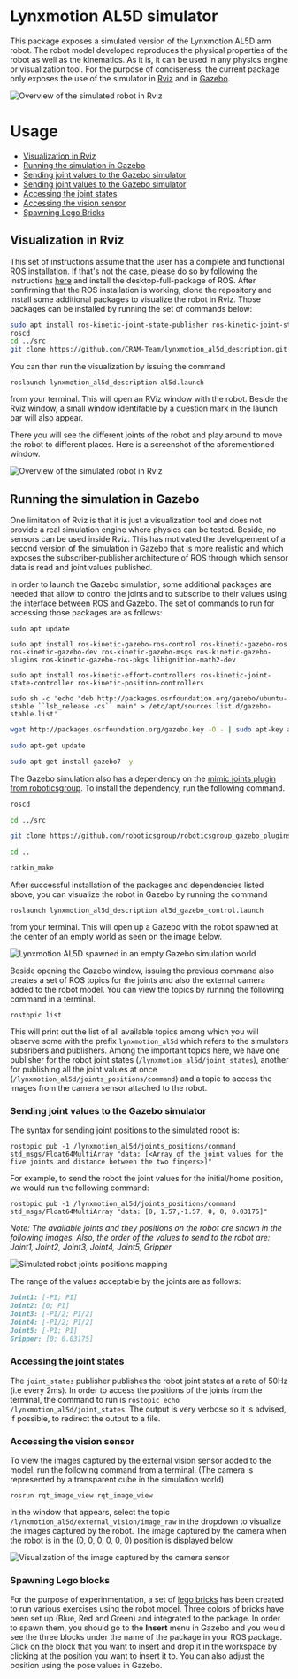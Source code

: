 
# Lynxmotion AL5D simulator
This package exposes a simulated version of the Lynxmotion AL5D arm robot. The robot model developed reproduces the physical properties of the robot as well as the kinematics. As it is, it can be used in any physics engine or visualization tool. For the purpose of conciseness, the current package only exposes the use of the simulator in [Rviz](https://github.com/ros-visualization/rviz) and in [Gazebo](http://gazebosim.org).

![Overview of the simulated robot in Rviz](screenshots/rviz.png?raw=true "Overview of the simulated robot in Rviz")

# Usage

+ [Visualization in Rviz](#visualization-in-rviz)
+ [Running the simulation in Gazebo](#running-the-simulation-in-gazebo)
+ [Sending joint values to the Gazebo simulator](sending-joint-values-to-the-gazebo-simulator)
+ [Sending joint values to the Gazebo simulator](sending-joint-values-to-the-gazebo-simulator)
+ [Accessing the joint states](accessing-the-joint-states)
+ [Accessing the vision sensor](#accessing-the-vision-sensor)
+ [Spawning Lego Bricks](#spawning-lego-blocks)

## Visualization in Rviz

This set of instructions assume that the user has a complete and functional ROS installation. If that's not the case, please do so by following the instructions [here](http://wiki.ros.org/kinetic/Installation/Ubuntu) and install the desktop-full-package of ROS.
After confirming that the ROS installation is working, clone the repository and  install some additional packages to visualize the robot in Rviz. Those packages can be installed by running the set of commands below:
``` bash
sudo apt install ros-kinetic-joint-state-publisher ros-kinetic-joint-state-publisher-gui
roscd
cd ../src
git clone https://github.com/CRAM-Team/lynxmotion_al5d_description.git 
```

You can then run the visualization by issuing the command 

`roslaunch lynxmotion_al5d_description al5d.launch`

from your terminal. This will open an RViz window with the robot. Beside the Rviz window, a small window identifable by a question mark in the launch bar will also appear.

There you will see the different joints of the robot and play around to move the robot to different places. Here is a screenshot of the aforementioned window.

![Overview of the simulated robot in Rviz](screenshots/publisher_window.png?raw=true "Joint Publisher GUI")

## Running the simulation in Gazebo
One limitation of Rviz is that it is just a visualization tool and does not provide a real simulation engine where physics can be tested. Beside, no sensors can be used inside Rviz. This has motivated the developement of a second version of the simulation in Gazebo that is more realistic and which exposes the subscriber-publisher architecture of ROS through which sensor data is read and joint values published.

In order to launch the Gazebo simulation, some additional packages are needed that allow to control the joints and to subscribe to their values using the interface between ROS and Gazebo. The set of commands to run for accessing those packages are as follows:

`
sudo apt update
`

`
sudo apt install ros-kinetic-gazebo-ros-control ros-kinetic-gazebo-ros ros-kinetic-gazebo-dev ros-kinetic-gazebo-msgs ros-kinetic-gazebo-plugins ros-kinetic-gazebo-ros-pkgs libignition-math2-dev
`

`sudo apt install ros-kinetic-effort-controllers ros-kinetic-joint-state-controller ros-kinetic-position-controllers`

`sudo sh -c 'echo "deb http://packages.osrfoundation.org/gazebo/ubuntu-stable ``lsb_release -cs`` main" > /etc/apt/sources.list.d/gazebo-stable.list'`

```bash
wget http://packages.osrfoundation.org/gazebo.key -O - | sudo apt-key add -

sudo apt-get update

sudo apt-get install gazebo7 -y
```

The Gazebo simulation also has a dependency on the [mimic joints plugin from roboticsgroup](https://github.com/roboticsgroup/roboticsgroup_gazebo_plugins). To install the dependency, run the following command.

```bash
roscd

cd ../src

git clone https://github.com/roboticsgroup/roboticsgroup_gazebo_plugins.git

cd ..

catkin_make
```

After successful installation of the packages and dependencies listed above, you can visualize the robot in Gazebo by running the command 

`roslaunch lynxmotion_al5d_description al5d_gazebo_control.launch`

 from your terminal. This will open up a Gazebo with the robot spawned at the center of an empty world as seen on the image below.


![Lynxmotion AL5D spawned in an empty Gazebo simulation world](screenshots/robot_in_gazebo.png?raw=true "Overview of the simulated robot in Gazebo")

Beside opening the Gazebo window, issuing the previous command also creates a set of ROS topics for the joints and also the external camera added to the robot model. You can view the topics by running the following command in a terminal.

`rostopic list`

This will print out the list of all available topics among which you will observe some with the prefix `lynxmotion_al5d` which refers to the simulators subsribers and publishers. Among the important topics here, we have one publisher for the robot joint states (`/lynxmotion_al5d/joint_states`), another for publishing all the joint values at once (`/lynxmotion_al5d/joints_positions/command`) and a topic to access the images from the camera sensor attached to the robot.

### Sending joint values to the Gazebo simulator
The syntax for sending joint positions to the simulated robot is:

`rostopic pub -1 /lynxmotion_al5d/joints_positions/command std_msgs/Float64MultiArray "data: [<Array of the joint values for the five joints and distance between the two fingers>]"
`

For example, to send the robot the joint values for the initial/home position, we would run the following command:

`rostopic pub -1 /lynxmotion_al5d/joints_positions/command std_msgs/Float64MultiArray "data: [0, 1.57,-1.57, 0, 0, 0.03175]"`

*Note: The available joints and they positions on the robot are shown in the following images. Also, the order of the values to send to the robot are: Joint1, Joint2, Joint3, Joint4, Joint5, Gripper*

![Simulated robot joints positions mapping](screenshots/joints_mapping.png?raw=true "Mapping the robot joints")

The range of the values acceptable by the joints are as follows:
```markdown
Joint1: [-PI; PI]
Joint2: [0; PI]
Joint3: [-PI/2; PI/2]
Joint4: [-PI/2; PI/2]
Joint5: [-PI; PI]
Gripper: [0; 0.03175]
```

### Accessing the joint states
The `joint_states` publisher publishes the robot joint states at a rate of 50Hz (i.e every 2ms). In order to access the positions of the joints from the terminal, the command to run is `rostopic echo /lynxmotion_al5d/joint_states`. The output is very verbose so it is advised, if possible, to redirect the output to a file.

### Accessing the vision sensor
To view the images captured by the external vision sensor added to the model. run the following command from a terminal. (The camera is represented by a transparent cube in the simulation world)

`rosrun rqt_image_view rqt_image_view`

In the window that appears, select the topic `/lynxmotion_al5d/external_vision/image_raw` in the dropdown to visualize the images captured by the robot. The image captured by the camera when the robot is in the  (0, 0, 0, 0, 0, 0) position is displayed below.

![Visualization of the image captured by the camera sensor](screenshots/rqt_image_view.png?raw=true "Image captured by the camera sensor linked to the simulator")

### Spawning Lego blocks

For the purpose of experinmentation, a set of [lego bricks](https://www.lego.com/en-us/vip/vippromotions.jsp) has been created to run various exercises using the robot model. Three colors of bricks have been set up (Blue, Red and Green) and integrated to the package. In order to spawn them, you should go to the **Insert** menu in Gazebo and you would see the three blocks under the name of the package in your ROS package. Click on the block that you want to insert and drop it in the workspace by clicking at the position you want to insert it to. You can also adjust the position using the pose values in Gazebo.